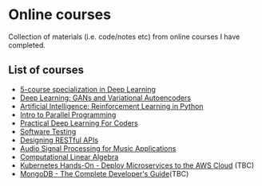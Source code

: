 # Online courses

Collection of materials (i.e. code/notes etc) from online courses I have completed.

## List of courses

- [5-course specialization in Deep Learning](https://www.coursera.org/specializations/deep-learning)
- [Deep Learning: GANs and Variational Autoencoders](https://www.udemy.com/deep-learning-gans-and-variational-autoencoders/)
- [Artificial Intelligence: Reinforcement Learning in Python](https://www.udemy.com/artificial-intelligence-reinforcement-learning-in-python/)
- [Intro to Parallel Programming](https://eu.udacity.com/course/intro-to-parallel-programming--cs344)
- [Practical Deep Learning For Coders](https://course.fast.ai/)
- [Software Testing](https://eu.udacity.com/course/software-testing--cs258)
- [Designing RESTful APIs](https://eu.udacity.com/course/designing-restful-apis--ud388)
- [Audio Signal Processing for Music Applications](https://www.coursera.org/learn/audio-signal-processing)
- [Computational Linear Algebra](https://www.fast.ai/2017/07/17/num-lin-alg/)
- [Kubernetes Hands-On - Deploy Microservices to the AWS Cloud](https://www.udemy.com/course/kubernetes-microservices/) (TBC)
- [MongoDB - The Complete Developer's Guide](https://www.udemy.com/course/mongodb-the-complete-developers-guide/)(TBC)